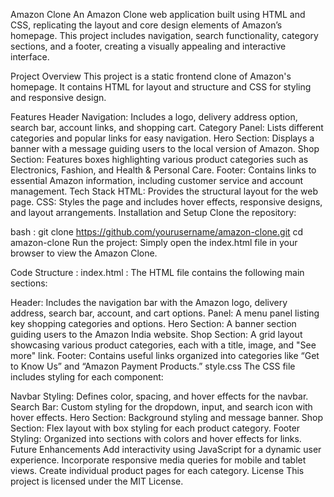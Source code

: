 Amazon Clone
An Amazon Clone web application built using HTML and CSS, replicating the layout and core design elements of Amazon’s homepage. This project includes navigation, search functionality, category sections, and a footer, creating a visually appealing and interactive interface.

Project Overview
This project is a static frontend clone of Amazon's homepage. It contains HTML for layout and structure and CSS for styling and responsive design.

Features
Header Navigation: Includes a logo, delivery address option, search bar, account links, and shopping cart.
Category Panel: Lists different categories and popular links for easy navigation.
Hero Section: Displays a banner with a message guiding users to the local version of Amazon.
Shop Section: Features boxes highlighting various product categories such as Electronics, Fashion, and Health & Personal Care.
Footer: Contains links to essential Amazon information, including customer service and account management.
Tech Stack
HTML: Provides the structural layout for the web page.
CSS: Styles the page and includes hover effects, responsive designs, and layout arrangements.
Installation and Setup
Clone the repository:

bash : git clone https://github.com/yourusername/amazon-clone.git
cd amazon-clone
Run the project: Simply open the index.html file in your browser to view the Amazon Clone.

Code Structure : 
index.html : 
The HTML file contains the following main sections:

Header: Includes the navigation bar with the Amazon logo, delivery address, search bar, account, and cart options.
Panel: A menu panel listing key shopping categories and options.
Hero Section: A banner section guiding users to the Amazon India website.
Shop Section: A grid layout showcasing various product categories, each with a title, image, and "See more" link.
Footer: Contains useful links organized into categories like “Get to Know Us” and “Amazon Payment Products.”
style.css
The CSS file includes styling for each component:

Navbar Styling: Defines color, spacing, and hover effects for the navbar.
Search Bar: Custom styling for the dropdown, input, and search icon with hover effects.
Hero Section: Background styling and message banner.
Shop Section: Flex layout with box styling for each product category.
Footer Styling: Organized into sections with colors and hover effects for links.
Future Enhancements
Add interactivity using JavaScript for a dynamic user experience.
Incorporate responsive media queries for mobile and tablet views.
Create individual product pages for each category.
License
This project is licensed under the MIT License.


